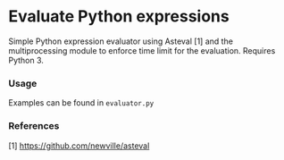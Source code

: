 Evaluate Python expressions
===========================

Simple Python expression evaluator using Asteval [1] and the multiprocessing module to enforce time limit for the evaluation. Requires Python 3.

### Usage ###

Examples can be found in `evaluator.py`

### References ###

[1] https://github.com/newville/asteval